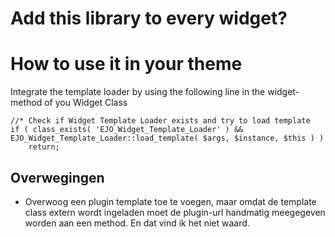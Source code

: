 # Add this library to every widget?

# How to use it in your theme
Integrate the template loader by using the following line in the widget-method of you Widget Class

    //* Check if Widget Template Loader exists and try to load template
    if ( class_exists( 'EJO_Widget_Template_Loader' ) && EJO_Widget_Template_Loader::load_template( $args, $instance, $this ) )
        return;

## Overwegingen
- Overwoog een plugin template toe te voegen, maar omdat de template class extern wordt ingeladen moet de plugin-url handmatig meegegeven worden aan een method. En dat vind ik het niet waard.